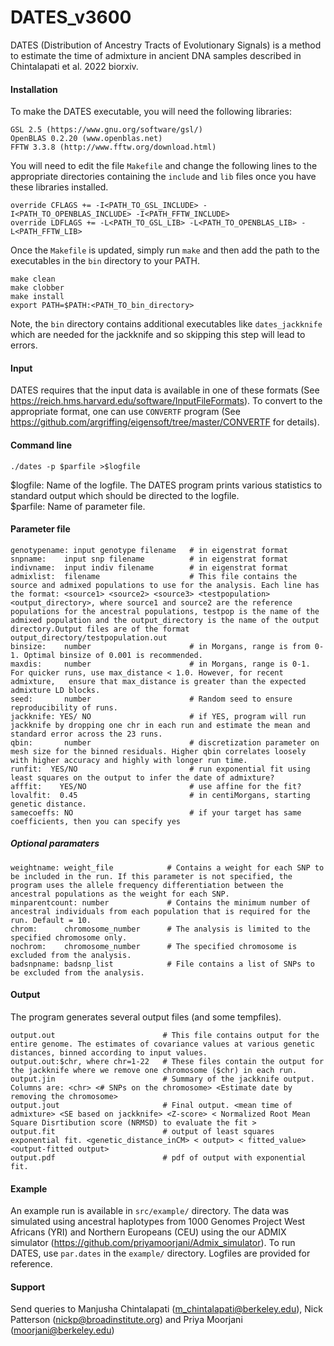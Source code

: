 # DATES_v3600

DATES (Distribution of Ancestry Tracts of Evolutionary Signals) is a method to estimate the time of admixture in ancient DNA samples described in Chintalapati et al. 2022 biorxiv.

#### Installation
To make the DATES executable, you will need the following libraries:
```
GSL 2.5 (https://www.gnu.org/software/gsl/)
OpenBLAS 0.2.20 (www.openblas.net)
FFTW 3.3.8 (http://www.fftw.org/download.html)
````
You will need to edit the file ``Makefile`` and change the following lines to the appropriate directories containing the ``include`` and ``lib`` files once you have these libraries installed.
```
override CFLAGS += -I<PATH_TO_GSL_INCLUDE> -I<PATH_TO_OPENBLAS_INCLUDE> -I<PATH_FFTW_INCLUDE>
override LDFLAGS += -L<PATH_TO_GSL_LIB> -L<PATH_TO_OPENBLAS_LIB> -L<PATH_FFTW_LIB>
```

 Once the ``Makefile`` is updated, simply run ``make`` and then add the path to the executables in the ``bin`` directory to your PATH. 

```
make clean
make clobber
make install
export PATH=$PATH:<PATH_TO_bin_directory>
```
Note, the ``bin`` directory contains additional executables like ``dates_jackknife`` which are needed for the jackknife and so skipping this step will lead to errors.

#### Input
DATES requires that the input data is available in one of these formats (See https://reich.hms.harvard.edu/software/InputFileFormats). To convert to the appropriate format, one can use ``CONVERTF`` program (See https://github.com/argriffing/eigensoft/tree/master/CONVERTF for details). 

#### Command line 
```
./dates -p $parfile >$logfile
```
$logfile: Name of the logfile. The DATES program prints various statistics to standard output which should be directed to the logfile.  <br />
$parfile: Name of parameter file.  <br />

#### Parameter file
```
genotypename: input genotype filename   # in eigenstrat format
snpname:    input snp filename          # in eigenstrat format
indivname:  input indiv filename        # in eigenstrat format
admixlist:  filename                    # This file contains the source and admixed populations to use for the analysis. Each line has the format: <source1> <source2> <source3> <testpopulation> <output_directory>, where source1 and source2 are the reference populations for the ancestral populations, testpop is the name of the admixed population and the output_directory is the name of the output directory.Output files are of the format output_directory/testpopulation.out
binsize:    number                      # in Morgans, range is from 0-1. Optimal binsize of 0.001 is recommended.
maxdis:     number                      # in Morgans, range is 0-1. For quicker runs, use max_distance < 1.0. However, for recent admixture,   ensure that max_distance is greater than the expected admixture LD blocks.
seed:       number                      # Random seed to ensure reproducibility of runs. 
jackknife: YES/ NO                      # if YES, program will run jackknife by dropping one chr in each run and estimate the mean and standard error across the 23 runs.
qbin:       number                      # discretization parameter on mesh size for the binned residuals. Higher qbin correlates loosely with higher accuracy and highly with longer run time.
runfit:  YES/NO                         # run exponential fit using least squares on the output to infer the date of admixture?
afffit:    YES/NO                       # use affine for the fit? 
lovalfit:  0.45                         # in centiMorgans, starting genetic distance.
samecoeffs: NO                          # if your target has same coefficients, then you can specify yes
```

##### Optional paramaters
```
weightname: weight_file            # Contains a weight for each SNP to be included in the run. If this parameter is not specified, the program uses the allele frequency differentiation between the ancestral populations as the weight for each SNP. 
minparentcount: number             # Contains the minimum number of ancestral individuals from each population that is required for the run. Default = 10.
chrom:      chromosome_number      # The analysis is limited to the specified chromosome only.
nochrom:    chromosome_number      # The specified chromosome is excluded from the analysis.
badsnpname: badsnp_list            # File contains a list of SNPs to be excluded from the analysis. 
```

#### Output
The program generates several output files (and some tempfiles).
```
output.out                        # This file contains output for the entire genome. The estimates of covariance values at various genetic distances, binned according to input values.
output.out:$chr, where chr=1-22   # These files contain the output for the jackknife where we remove one chromosome ($chr) in each run.
output.jin                        # Summary of the jackknife output. Columns are: <chr> <# SNPs on the chromosome> <Estimate date by removing the chromosome>
output.jout                       # Final output. <mean time of admixture> <SE based on jackknife> <Z-score> < Normalized Root Mean Square Disrtibution score (NRMSD) to evaluate the fit >
output.fit                        # output of least squares exponential fit. <genetic_distance_inCM> < output> < fitted_value> <output-fitted output>
output.pdf                        # pdf of output with exponential fit.
```
#### Example 
An example run is available in ``src/example/`` directory. The data was simulated using ancestral haplotypes from 1000 Genomes Project West Africans (YRI) and Northern Europeans (CEU) using the our ADMIX simulator (https://github.com/priyamoorjani/Admix_simulator). To run DATES, use ``par.dates`` in the ``example/`` directory. Logfiles are provided for reference.

#### Support
Send queries to Manjusha Chintalapati (m_chintalapati@berkeley.edu), Nick Patterson (nickp@broadinstitute.org) and Priya Moorjani (moorjani@berkeley.edu)

